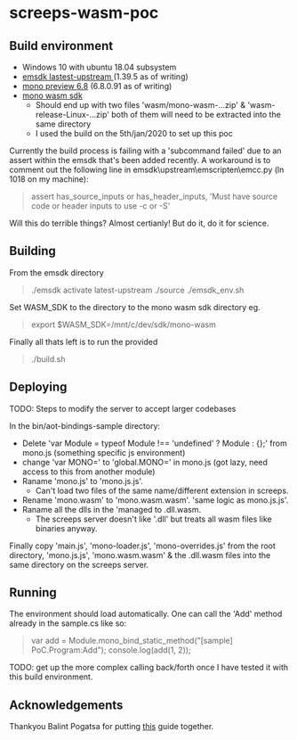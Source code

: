 # screeps-wasm-poc

## Build environment
* Windows 10 with ubuntu 18.04 subsystem
* [emsdk lastest-upstream ](https://emscripten.org/docs/getting_started/downloads.html) (1.39.5 as of writing)
* [mono preview 6.8](https://www.mono-project.com/download/preview/) (6.8.0.91 as of writing)
* [mono wasm sdk](https://github.com/mono/mono/blob/master/sdks/wasm/docs/getting-started/obtain-wasm-sdk.md)
    * Should end up with two files 'wasm/mono-wasm-...zip' & 'wasm-release-Linux-...zip' both of them will need to be extracted into the same directory
	* I used the build on the 5th/jan/2020 to set up this poc

Currently the build process is failing with a 'subcommand failed' due to an assert within the emsdk that's been added recently. A workaround is to comment out the following line in emsdk\upstream\emscripten\emcc.py (ln 1018 on my machine):

>assert has_source_inputs or has_header_inputs, 'Must have source code or header inputs to use -c or -S'

Will this do terrible things? Almost certianly! But do it, do it for science.

## Building
From the emsdk directory

>./emsdk activate latest-upstream 
>./source ./emsdk_env.sh

Set WASM_SDK to the directory to the mono wasm sdk directory eg.
>export $WASM_SDK=/mnt/c/dev/sdk/mono-wasm

Finally all thats left is to run the provided
> ./build.sh


## Deploying
TODO: Steps to modify the server to accept larger codebases

In the bin/aot-bindings-sample directory:
* Delete 'var Module = typeof Module !== 'undefined' ? Module : {};' from mono.js (something specific js environment)
* change 'var MONO=' to 'global.MONO=' in mono.js (got lazy, need access to this from another module)
* Raname 'mono.js' to 'mono.js.js'.
    *  Can't load two files of the same name/different extension in screeps.
* Rename 'mono.wasm' to 'mono.wasm.wasm'. 'same logic as mono.js.js'.
* Raname all the dlls in the 'managed to .dll.wasm. 
    * The screeps server doesn't like '.dll' but treats all wasm files like binaries anyway.

Finally copy 'main.js', 'mono-loader.js', 'mono-overrides.js' from the root directory, 'mono.js.js', 'mono.wasm.wasm' & the .dll.wasm files into the same directory on the screeps server.

## Running
The environment should load automatically.
One can call the 'Add' method already in the sample.cs like so:
> var add = Module.mono_bind_static_method("[sample] PoC.Program:Add"); console.log(add(1, 2));

TODO: get up the more complex calling back/forth once I have tested it with this build environment.

## Acknowledgements
Thankyou Balint Pogatsa for putting [this](https://balintpogatsa.github.io/2019/05/05/webassembly-mono-aot-example.html) guide together.